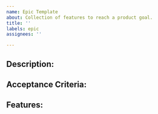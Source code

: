 ```yaml
---
name: Epic Template
about: Collection of features to reach a product goal.
title: ''
labels: epic
assignees: ''

---
```


## Description:


## Acceptance Criteria:


## Features:
